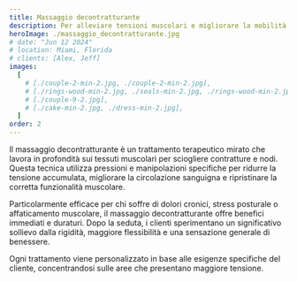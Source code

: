 ```yaml
---
title: Massaggio decontratturante
description: Per alleviare tensioni muscolari e migliorare la mobilità
heroImage: ./massaggio_decontratturante.jpg
# date: "Jun 12 2024"
# location: Miami, Florida
# clients: [Alex, Jeff]
images:
  [
    # [./couple-2-min-2.jpg, ./couple-2-min-2.jpg],
    # [./rings-wood-min-2.jpg, ./seals-min-2.jpg, ./rings-wood-min-2.jpg],
    # [./couple-9-2.jpg],
    # [./cake-min-2.jpg, ./dress-min-2.jpg],
  ]
order: 2
---
```


Il massaggio decontratturante è un trattamento terapeutico mirato che lavora in profondità sui tessuti muscolari per sciogliere contratture e nodi. Questa tecnica utilizza pressioni e manipolazioni specifiche per ridurre la tensione accumulata, migliorare la circolazione sanguigna e ripristinare la corretta funzionalità muscolare.

Particolarmente efficace per chi soffre di dolori cronici, stress posturale o affaticamento muscolare, il massaggio decontratturante offre benefici immediati e duraturi. Dopo la seduta, i clienti sperimentano un significativo sollievo dalla rigidità, maggiore flessibilità e una sensazione generale di benessere.

Ogni trattamento viene personalizzato in base alle esigenze specifiche del cliente, concentrandosi sulle aree che presentano maggiore tensione.
